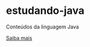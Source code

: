 # estudando-java
Conteúdos da linguagem Java

[Saiba mais](https://20232-ifba-saj-ads-poo.github.io/blog-material-aula/)
